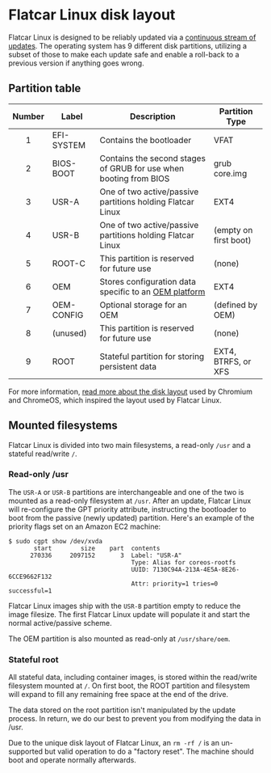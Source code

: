 # Flatcar Linux disk layout

Flatcar Linux is designed to be reliably updated via a [continuous stream of updates](https://coreos.com/why/#updates). The operating system has 9 different disk partitions, utilizing a subset of those to make each update safe and enable a roll-back to a previous version if anything goes wrong.

## Partition table

| Number | Label      | Description                                                       | Partition Type        |
|:------:|------------|-------------------------------------------------------------------|-----------------------|
| 1      | EFI-SYSTEM | Contains the bootloader                                           | VFAT                  |
| 2      | BIOS-BOOT  | Contains the second stages of GRUB for use when booting from BIOS | grub core.img         |
| 3      | USR-A      | One of two active/passive partitions holding Flatcar Linux      | EXT4                  |
| 4      | USR-B      | One of two active/passive partitions holding Flatcar Linux      | (empty on first boot) |
| 5      | ROOT-C     | This partition is reserved for future use                         | (none)                |
| 6      | OEM        | Stores configuration data specific to an [OEM platform][OEM docs] | EXT4                  |
| 7      | OEM-CONFIG | Optional storage for an OEM                                       | (defined by OEM)      |
| 8      | (unused)   | This partition is reserved for future use                         | (none)                |
| 9      | ROOT       | Stateful partition for storing persistent data                    | EXT4, BTRFS, or XFS   |

For more information, [read more about the disk layout][chromium disk format] used by Chromium and ChromeOS, which inspired the layout used by Flatcar Linux.

[OEM docs]: notes-for-distributors.md
[chromium disk format]: http://www.chromium.org/chromium-os/chromiumos-design-docs/disk-format

## Mounted filesystems

Flatcar Linux is divided into two main filesystems, a read-only `/usr` and a stateful read/write `/`.

### Read-only /usr

The `USR-A` or `USR-B` partitions are interchangeable and one of the two is mounted as a read-only filesystem at `/usr`. After an update, Flatcar Linux will re-configure the GPT priority attribute, instructing the bootloader to boot from the passive (newly updated) partition. Here's an example of the priority flags set on an Amazon EC2 machine:

```
$ sudo cgpt show /dev/xvda
       start        size    part  contents
      270336     2097152       3  Label: "USR-A"
                                  Type: Alias for coreos-rootfs
                                  UUID: 7130C94A-213A-4E5A-8E26-6CCE9662F132
                                  Attr: priority=1 tries=0 successful=1
```

Flatcar Linux images ship with the `USR-B` partition empty to reduce the image filesize. The first Flatcar Linux update will populate it and start the normal active/passive scheme.

The OEM partition is also mounted as read-only at `/usr/share/oem`.

### Stateful root

All stateful data, including container images, is stored within the read/write filesystem mounted at `/`. On first boot, the ROOT partition and filesystem will expand to fill any remaining free space at the end of the drive.

The data stored on the root partition isn't manipulated by the update process. In return, we do our best to prevent you from modifying the data in /usr.

Due to the unique disk layout of Flatcar Linux, an `rm -rf /` is an un-supported but valid operation to do a "factory reset". The machine should boot and operate normally afterwards.

